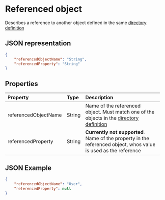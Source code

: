 # Referenced object

Describes a reference to another object defined in the same [directory definition](synchronization_directoryDefinition.md)

## JSON representation

```json
{
    "referencedObjectName": "String",
    "referencedProperty": "String"
}
```

## Properties

| Property                   | Type                      | Description    |
|:---------------------------|:--------------------------|:---------------|
|referencedObjectName        |String                     |Name of the referenced object. Must match one of the objects in the [directory definition](synchronization_directoryDefinition.md)|
|referencedProperty          |String                     |**Currently not supported**. Name of the property in the referenced object, whos value is used as the reference|


## JSON Example

```json
{
    "referencedObjectName": "User",
    "referencedProperty": null
}
```
            